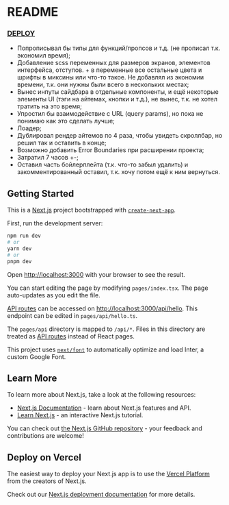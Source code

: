 # README

### [DEPLOY](https://next-test-kohl-nu-71.vercel.app/)

- Попрописывал бы типы для функций/пропсов и т.д. (не прописал т.к. экономил время);
- Добавление scss переменных для размеров экранов, элементов интерфейса, отступов. + в переменные все остальные цвета и шрифты в миксины или что-то такое.
  Не добавлял из экономии времени, т.к. они нужны были всего в нескольких местах;
- Вынес инпуты сайдбара в отдельные компоненты, и ещё некоторые элементы UI (тэги на айтемах, кнопки и т.д.), не вынес, т.к. не хотел тратить на это время; 
- Упростил бы взаимодействие с URL (query params), но пока не понимаю как это сделать лучше;
- Лоадер;
- Дублировал рендер айтемов по 4 раза, чтобы увидеть скроллбар, но решил так и оставить в конце;
- Возможно добавить Error Boundaries при расширении проекта;
- Затратил 7 часов +-;
- Оставил часть бойлерплейта (т.к. что-то забыл удалить) и закомментированный оставил, т.к. хочу потом ещё к ним вернуться.

## Getting Started

This is a [Next.js](https://nextjs.org/) project bootstrapped with [`create-next-app`](https://github.com/vercel/next.js/tree/canary/packages/create-next-app).

First, run the development server:

```bash
npm run dev
# or
yarn dev
# or
pnpm dev
```

Open [http://localhost:3000](http://localhost:3000) with your browser to see the result.

You can start editing the page by modifying `pages/index.tsx`. The page auto-updates as you edit the file.

[API routes](https://nextjs.org/docs/api-routes/introduction) can be accessed on [http://localhost:3000/api/hello](http://localhost:3000/api/hello). This endpoint can be edited in `pages/api/hello.ts`.

The `pages/api` directory is mapped to `/api/*`. Files in this directory are treated as [API routes](https://nextjs.org/docs/api-routes/introduction) instead of React pages.

This project uses [`next/font`](https://nextjs.org/docs/basic-features/font-optimization) to automatically optimize and load Inter, a custom Google Font.

## Learn More

To learn more about Next.js, take a look at the following resources:

- [Next.js Documentation](https://nextjs.org/docs) - learn about Next.js features and API.
- [Learn Next.js](https://nextjs.org/learn) - an interactive Next.js tutorial.

You can check out [the Next.js GitHub repository](https://github.com/vercel/next.js/) - your feedback and contributions are welcome!

## Deploy on Vercel

The easiest way to deploy your Next.js app is to use the [Vercel Platform](https://vercel.com/new?utm_medium=default-template&filter=next.js&utm_source=create-next-app&utm_campaign=create-next-app-readme) from the creators of Next.js.

Check out our [Next.js deployment documentation](https://nextjs.org/docs/deployment) for more details.
